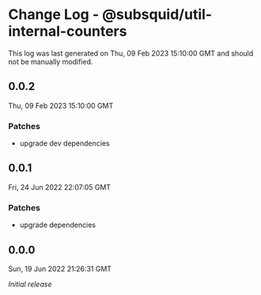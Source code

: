 # Change Log - @subsquid/util-internal-counters

This log was last generated on Thu, 09 Feb 2023 15:10:00 GMT and should not be manually modified.

## 0.0.2
Thu, 09 Feb 2023 15:10:00 GMT

### Patches

- upgrade dev dependencies

## 0.0.1
Fri, 24 Jun 2022 22:07:05 GMT

### Patches

- upgrade dependencies

## 0.0.0
Sun, 19 Jun 2022 21:26:31 GMT

_Initial release_

